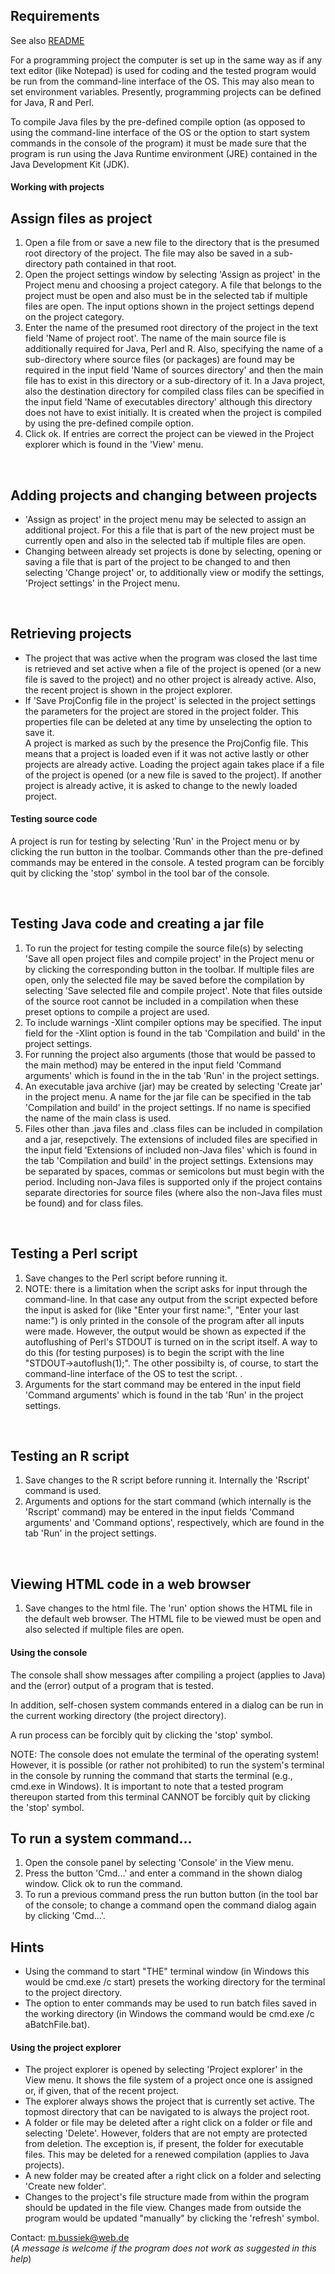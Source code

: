 <h2 id="Requirements">Requirements</h2>
<p>See also
   <a href="https://github.com/Eadgyth/Programming-Editor/blob/master/README.md">
   README
   </a>
</p>
<p>For a programming project the computer is set up in the same way as if any text
   editor (like Notepad) is used for coding and the tested program would be run
   from the command-line interface of the OS. This may also mean to set environment
   variables. Presently, programming projects can be defined for Java, R and Perl.
</p>
<p>To compile Java files by the pre-defined compile option (as opposed to using the
   command-line interface of the OS or the option to start system commands in the
   console of the program) it must be made sure that the program is run using the
   Java Runtime environment (JRE) contained in the Java Development Kit (JDK).
</p>

<h4>Working with projects</h4>

<h2>Assign files as project</h2>
<ol>
<li>Open a file from or save a new file to the directory that is the presumed root
    directory of the project. The file may also be saved in a sub-directory path
    contained in that root.</li>
<li>Open the project settings window by selecting 'Assign as project' in the
    Project menu and choosing a project category. A file that belongs to the
    project must be open and also must be in the selected tab if multiple files
    are open. The input options shown in the project settings depend on the project
    category.</li>
<li>Enter the name of the presumed root directory of the project in the text field
    'Name of project root'. The name of the main source file is additionally
    required for Java, Perl and R. Also, specifying the name of a sub-directory
    where source files (or packages) are found may be required in the input field
    'Name of sources directory' and then the main file has to exist in this
    directory or a sub-directory of it. In a Java project, also the destination
    directory for compiled class files can be specified in the input field 'Name of
    executables directory' although this directory does not have to exist
    initially. It is created when the project is compiled by using the pre-defined
    compile option.</li>
<li>Click ok. If entries are correct the project can be viewed in the Project
    explorer which is found in the 'View' menu.</li>
</ol>
<br>

<h2>Adding projects and changing between projects</h2>
<ul>
<li>'Assign as project' in the project menu may be selected to assign an additional
    project. For this a file that is part of the new project must be currently
    open and also in the selected tab if multiple files are open.</li>
<li>Changing between already set projects is done by selecting, opening or saving a
    file that is part of the project to be changed to and then selecting 'Change
    project' or, to additionally view or modify the settings, 'Project settings'
    in the Project menu.</li>
</ul>
<br>

<h2>Retrieving projects</h2>
<ul>
<li>The project that was active when the program was closed the last time is
    retrieved and set active when a file of the project is opened (or a new
    file is saved to the project) and no other project is already active. Also,
    the recent project is shown in the project explorer.</li>
<li>If 'Save ProjConfig file in the project' is selected in the project settings
    the parameters for the project are stored in the project folder. This
    properties file can be deleted at any time by unselecting the option to save
    it.<br>
    A project is marked as such by the presence the ProjConfig file. This means
    that a project is loaded even if it was not active lastly or other projects
    are already active. Loading the project again takes place if a file of the
    project is opened (or a new file is saved to the project). If another project
    is already active, it is asked to change to the newly loaded project.</li>
</ul>

<h4>Testing source code</h4>
<p> A project is run for testing by selecting 'Run' in the Project menu or by
    clicking the run button in the toolbar. Commands other than the pre-defined
    commands may be entered in the console.
    A tested program can be forcibly quit by clicking the 'stop' symbol in the
    tool bar of the console.
</p>
<br>
<h2>Testing Java code and creating a jar file</h2>
<ol>
<li>To run the project for testing compile the source file(s) by selecting 'Save
    all open project files and compile project' in the Project menu or by clicking
    the corresponding button in the toolbar. If multiple files are open, only the
    selected file may be saved before the compilation by selecting 'Save selected
    file and compile project'. Note that files outside of the source root cannot
    be included in a compilation when these preset options to compile a project are
    used.</li>
<li>To include warnings -Xlint compiler options may be specified. The input field
    for the -Xlint option is found in the tab 'Compilation and build' in the
    project settings.</li>
<li>For running the project also arguments (those that would be passed to the
    main method) may be entered in the input field 'Command arguments' which is
    found in the in the tab 'Run' in the project settings.</li>
<li>An executable java archive (jar) may be created by selecting 'Create jar' in
    the project menu. A
    name for the jar file can be specified in the tab 'Compilation and build' in
    the project settings. If no name is specified the name of the main class is
    used.</li>
<li>Files other than .java files and .class files can be included in compilation
    and a jar, resepctively. The extensions of included files are specified in the
    input field 'Extensions of included non-Java files' which is found in the tab
    'Compilation and build' in the project settings. Extensions may be separated
    by spaces, commas or semicolons but must begin with the period. Including
    non-Java files is supported only if the project contains separate directories
    for source files (where also the non-Java files must be found) and for class
    files.</li>
</ol>
<br>

<h2>Testing a Perl script</h2>
<ol>
<li>Save changes to the Perl script before running it.</li>
<li>NOTE: there is a limitation when the script asks for input through the
    command-line. In that case any output from the script expected before the input
    is asked for (like "Enter your first name:", "Enter your last name:") is only
    printed in the console of the program after all inputs were made. However, the
    output would be shown as expected if the autoflushing of Perl's STDOUT is
    turned on in the script itself. A way to do this (for testing purposes) is to
    begin the script with the line "STDOUT->autoflush(1);". The other possibilty
    is, of course, to start the command-line interface of the OS to test the script.
   .</li>
<li>Arguments for the start command may be entered in the input field 'Command
    arguments' which is found in the tab 'Run' in the project settings.
</ol>
<br>

<h2>Testing an R script</h2>
<ol>
<li>Save changes to the R script before running it. Internally the 'Rscript'
    command is used.</li>
<li>Arguments and options for the start command (which internally is the 'Rscript'
    command) may be entered in the input fields 'Command arguments' and 'Command
    options', respectively, which are found in the tab 'Run' in the project
    settings.</li>
</ol>
<br>

<h2>Viewing HTML code in a web browser</h2>
<ol>
<li>Save changes to the html file. The 'run' option shows the HTML file in the
    default web browser. The HTML file to be viewed must be open and also selected
    if multiple files are open.</li>
</ol>

<h4>Using the console</h4>
<p>The console shall show messages after compiling a project (applies to Java) and
   the (error) output of a program that is tested.</p>
<p>In addition, self-chosen system commands entered in a dialog can be run in the
   current working directory (the project directory).</p>
<p>A run process can be forcibly quit by clicking the 'stop' symbol.</p>
<p>NOTE: The console does not emulate the terminal of the operating system!
   However, it is possible (or rather not prohibited) to run the system's terminal
   in the console by running the command that starts the terminal (e.g., cmd.exe in
   Windows). It is important to note that a tested program thereupon started from
   this terminal CANNOT be forcibly quit by clicking the 'stop' symbol.</p>
<h2>To run a system command...</h2>
<ol>
<li>Open the console panel by selecting 'Console' in the View menu.</li>
<li>Press the button 'Cmd...' and enter a command in the shown dialog window. Click
    ok to run the command.</li>
<li>To run a previous command press the run button button (in the tool bar of the
    console; to change a command open the command dialog again by clicking 'Cmd...'.
</li>
</ol>
<h2>Hints</h2>
<ul>
<li>Using the command to start "THE" terminal window (in Windows this would be
    cmd.exe /c start) presets the working directory for the terminal to the
    project directory.</li>
<li>The option to enter commands may be used to run batch files saved in the
    working directory (in Windows the command would be cmd.exe /c aBatchFile.bat).
</li>
</ul>

<h4 id="Explorer">Using the project explorer</h4>
<ul>
<li>The project explorer is opened by selecting 'Project explorer' in the View
    menu. It shows the file system of a project once one is assigned or, if given,
    that of the recent project.</li>
<li>The explorer always shows the project that is currently set active. The topmost
    directory that can be navigated to is always the project root.</li>
<li>A folder or file may be deleted after a right click on a folder or file and
    selecting 'Delete'. However, folders that are not empty are protected from
    deletion. The exception is, if present, the folder for executable files. This
    may be deleted for a renewed compilation (applies to Java projects).
</li>
<li>A new folder may be created after a right click on a folder and selecting
   'Create new folder'.
</li>
<li>Changes to the project's file structure made from within the program should be
    updated in the file view. Changes made from outside the program would be updated
    "manually" by clicking the 'refresh' symbol.
</li>
</ul>  
<p>Contact: <a href="mailto:m.bussiek@web.de">m.bussiek@web.de</a><br>
(<i>A message is welcome if the program does not work as suggested in this help</i>)
</p>
    
